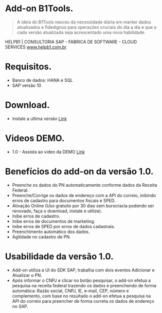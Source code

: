 # Add-on B1Tools. 

 > A ideia do B1Tools nasceu da necessidade diária em manter dados atualizados e fidedignos para operações cruciais do dia a dia e que a cada versão atualizada seja acrescentado uma nova habilidade.

HELPB1 | CONSULTORIA SAP - FABRICA DE SOFTWARE - CLOUD SERVICES
www.helpb1.com.br 

# Requisitos.

* Banco de dados: HANA e SQL
* SAP versão 10

# Download.

* Instale a ultima versão [Link](https://github.com/HelpB1/AddonHelpBuscaReceitaCEP-Free/releases/latest)

# Videos DEMO.

* 1.0 - Assista ao video da DEMO [Link](https://drive.google.com/file/d/12KSHUEGxWIsx46pTIiZxvyGnV3SNYbGO/view?usp=sharing)

# Benefícios do add-on da versão 1.0.

* Preenche os dados do PN automaticamente conforme dados da Receita Federal.
* Preenche/Corrige os dados de endereço com a API do correio, inibindo erros de cadastro para documentos fiscais e SPED. 
* Ativação Online (Uso gratuito por 30 dias sem burocracia podendo ser renovado, faça o download, instale e utilize).
* Inibe erros de cadastro.
* Inibe erros de documentos de marketing.
* Inibe erros de SPED por erros de dados cadastrais.
* Preenchimento automático dos dados.
* Agilidade no cadastro de PN.

# Usabilidade da versão 1.0.

* Add-on utiliza a UI do SDK SAP, trabalha com dois eventos Adicionar e Atualizar o PN.
* Após informar o CNPJ e clicar no botão pesquisar, o add-on efetua a pesquisa na receita federal trazendo os dados e preenchendo de forma automática: Razão social, CNPJ, IE, e-mail, CEP, número e complemento, com base no resultado o add-on efetua a pesquisa na API do correio para preencher de forma correta os dados de endereço no SAP.




